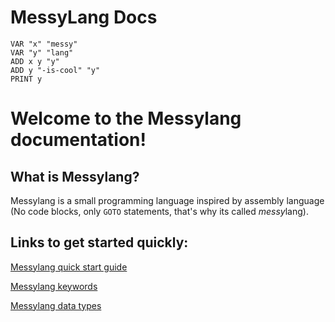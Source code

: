 # MessyLang Docs

```
VAR "x" "messy"
VAR "y" "lang"
ADD x y "y"
ADD y "-is-cool" "y"
PRINT y
```

# Welcome to the Messylang documentation!

## What is Messylang?

Messylang is a small programming language inspired by assembly language
(No code blocks, only `GOTO` statements, that's why its called *messy*lang).

## Links to get started quickly:

[Messylang quick start guide](/quickstart.html)

[Messylang keywords](/program_structure/keywords.html)

[Messylang data types](/program_structure/data-types.html)
